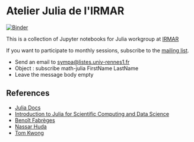 # Atelier Julia de l'IRMAR

[![Binder](https://mybinder.org/badge.svg)](https://mybinder.org/v2/gh/pnavaro/math-julia/master)

This is a collection of Jupyter notebooks for Julia workgroup at [IRMAR](https://irmar.univ-rennes1.fr)

If you want to participate to monthly sessions, subscribe to the [mailing list](https://listes.univ-rennes1.fr/wws/info/math-julia).

- Send an email to sympa@listes.univ-rennes1.fr 
- Object : subscribe math-julia FirstName LastName 
- Leave the message body empty


## References

- [Julia Docs](https://docs.julialang.org/en/v1/manual)
- [Introduction to Julia for Scientific Computing and Data Science](https://github.com/daveh19/pydataberlin2017)
- [Benoît Fabrèges](https://plmlab.math.cnrs.fr/fabreges/julia-2019/)
- [Nassar Huda](https://github.com/nassarhuda/JuliaTutorials)
- [Tom Kwong](https://github.com/PacktPublishing/Hands-on-Design-Patterns-and-Best-Practices-with-Julia/)
